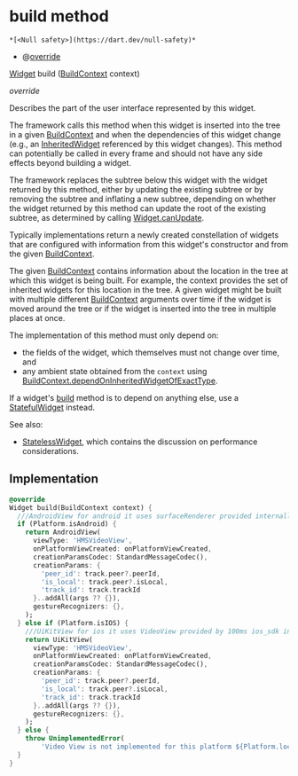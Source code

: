 


# build method




    *[<Null safety>](https://dart.dev/null-safety)*



- @[override](https://api.flutter.dev/flutter/dart-core/override-constant.html)

[Widget](https://api.flutter.dev/flutter/widgets/Widget-class.html) build
([BuildContext](https://api.flutter.dev/flutter/widgets/BuildContext-class.html) context)

_override_



<p>Describes the part of the user interface represented by this widget.</p>
<p>The framework calls this method when this widget is inserted into the tree
in a given <a href="https://api.flutter.dev/flutter/widgets/BuildContext-class.html">BuildContext</a> and when the dependencies of this widget change
(e.g., an <a href="https://api.flutter.dev/flutter/widgets/InheritedWidget-class.html">InheritedWidget</a> referenced by this widget changes). This
method can potentially be called in every frame and should not have any side
effects beyond building a widget.</p>
<p>The framework replaces the subtree below this widget with the widget
returned by this method, either by updating the existing subtree or by
removing the subtree and inflating a new subtree, depending on whether the
widget returned by this method can update the root of the existing
subtree, as determined by calling <a href="https://api.flutter.dev/flutter/widgets/Widget/canUpdate.html">Widget.canUpdate</a>.</p>
<p>Typically implementations return a newly created constellation of widgets
that are configured with information from this widget's constructor and
from the given <a href="https://api.flutter.dev/flutter/widgets/BuildContext-class.html">BuildContext</a>.</p>
<p>The given <a href="https://api.flutter.dev/flutter/widgets/BuildContext-class.html">BuildContext</a> contains information about the location in the
tree at which this widget is being built. For example, the context
provides the set of inherited widgets for this location in the tree. A
given widget might be built with multiple different <a href="https://api.flutter.dev/flutter/widgets/BuildContext-class.html">BuildContext</a>
arguments over time if the widget is moved around the tree or if the
widget is inserted into the tree in multiple places at once.</p>
<p>The implementation of this method must only depend on:</p>
<ul>
<li>the fields of the widget, which themselves must not change over time,
and</li>
<li>any ambient state obtained from the <code>context</code> using
<a href="https://api.flutter.dev/flutter/widgets/BuildContext/dependOnInheritedWidgetOfExactType.html">BuildContext.dependOnInheritedWidgetOfExactType</a>.</li>
</ul>
<p>If a widget's <a href="../../hmssdk_flutter/HMSVideoView/build.md">build</a> method is to depend on anything else, use a
<a href="https://api.flutter.dev/flutter/widgets/StatefulWidget-class.html">StatefulWidget</a> instead.</p>
<p>See also:</p>
<ul>
<li><a href="https://api.flutter.dev/flutter/widgets/StatelessWidget-class.html">StatelessWidget</a>, which contains the discussion on performance considerations.</li>
</ul>



## Implementation

```dart
@override
Widget build(BuildContext context) {
  ///AndroidView for android it uses surfaceRenderer provided internally by webrtc.
  if (Platform.isAndroid) {
    return AndroidView(
      viewType: 'HMSVideoView',
      onPlatformViewCreated: onPlatformViewCreated,
      creationParamsCodec: StandardMessageCodec(),
      creationParams: {
        'peer_id': track.peer?.peerId,
        'is_local': track.peer?.isLocal,
        'track_id': track.trackId
      }..addAll(args ?? {}),
      gestureRecognizers: {},
    );
  } else if (Platform.isIOS) {
    ///UiKitView for ios it uses VideoView provided by 100ms ios_sdk internally.
    return UiKitView(
      viewType: 'HMSVideoView',
      onPlatformViewCreated: onPlatformViewCreated,
      creationParamsCodec: StandardMessageCodec(),
      creationParams: {
        'peer_id': track.peer?.peerId,
        'is_local': track.peer?.isLocal,
        'track_id': track.trackId
      }..addAll(args ?? {}),
      gestureRecognizers: {},
    );
  } else {
    throw UnimplementedError(
        'Video View is not implemented for this platform ${Platform.localHostname}');
  }
}
```







